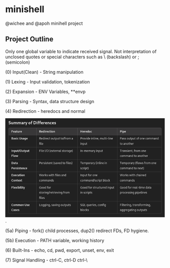 # minishell
@wichee and @apoh minihell project

## Project Outline

Only one global variable to indicate received signal.
Not interpretation of unclosed quotes or special characters such as \ (backslash) or ; (semicolon)

(0) Input(Clean) - String manipulation

(1) Lexing - Input validation, tokenization 

(2) Expansion - ENV Variables, **envp

(3) Parsing - Syntax, data structure design

(4) Redirection - heredocs and normal

![Table summary for Heredocs, Redirections and Pipes](References/Pipes_RD_HD.png "Reference Table").

(5a) Piping -  fork() child processes, dup2() redirect FDs, FD hygiene.

(5b) Execution - PATH variable, working history

(6) Built-Ins - echo, cd, pwd, export, unset, env, exit

(7) Signal Handling - ctrl-C, ctrl-D ctrl-\
